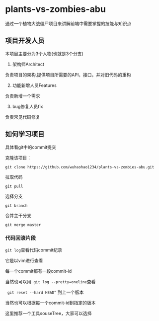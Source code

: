 # plants-vs-zombies-abu
通过一个植物大战僵尸项目来讲解前端中需要掌握的技能与知识点

## 项目开发人员

本项目主要分为3个人物(也就是3个分支)

1. 架构师Architect

负责项目的架构,提供项目所需要的API，接口，并对旧代码的重构

2. 功能新增人员Features

负责新增一个需求

3. bug修复人员fix

负责常见代码修复

## 如何学习项目

具体看git中的commit提交

克隆该项目：

`git clone https://github.com/wuhaohao1234/plants-vs-zombies-abu.git`

拉取代码

`git pull`

选择分支

`git branch`

合并主干分支

`git merge master`

### 代码回滚片段

`git log`查看代码commit纪录

它是以vim进行查看

每一个commit都有一段commit-id

当然也可以用` git log --pretty=oneline`查看

` git reset --hard HEAD^` 到上一个版本

当然也可以根据每一个commit-id到指定的版本

这里推荐一个工具souseTree，大家可以选择
